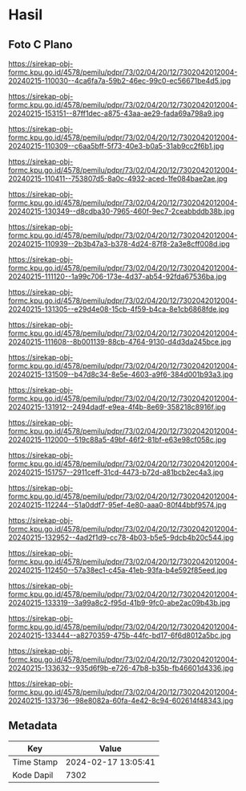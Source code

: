 # Hasil

## Foto C Plano

https://sirekap-obj-formc.kpu.go.id/4578/pemilu/pdpr/73/02/04/20/12/7302042012004-20240215-110030--4ca6fa7a-59b2-46ec-99c0-ec56671be4d5.jpg

https://sirekap-obj-formc.kpu.go.id/4578/pemilu/pdpr/73/02/04/20/12/7302042012004-20240215-153151--87ff1dec-a875-43aa-ae29-fada69a798a9.jpg

https://sirekap-obj-formc.kpu.go.id/4578/pemilu/pdpr/73/02/04/20/12/7302042012004-20240215-110309--c6aa5bff-5f73-40e3-b0a5-31ab9cc2f6b1.jpg

https://sirekap-obj-formc.kpu.go.id/4578/pemilu/pdpr/73/02/04/20/12/7302042012004-20240215-110411--753807d5-8a0c-4932-aced-1fe084bae2ae.jpg

https://sirekap-obj-formc.kpu.go.id/4578/pemilu/pdpr/73/02/04/20/12/7302042012004-20240215-130349--d8cdba30-7965-460f-9ec7-2ceabbddb38b.jpg

https://sirekap-obj-formc.kpu.go.id/4578/pemilu/pdpr/73/02/04/20/12/7302042012004-20240215-110939--2b3b47a3-b378-4d24-87f8-2a3e8cff008d.jpg

https://sirekap-obj-formc.kpu.go.id/4578/pemilu/pdpr/73/02/04/20/12/7302042012004-20240215-111120--1a99c706-173e-4d37-ab54-92fda67536ba.jpg

https://sirekap-obj-formc.kpu.go.id/4578/pemilu/pdpr/73/02/04/20/12/7302042012004-20240215-131305--e29d4e08-15cb-4f59-b4ca-8e1cb6868fde.jpg

https://sirekap-obj-formc.kpu.go.id/4578/pemilu/pdpr/73/02/04/20/12/7302042012004-20240215-111608--8b001139-88cb-4764-9130-d4d3da245bce.jpg

https://sirekap-obj-formc.kpu.go.id/4578/pemilu/pdpr/73/02/04/20/12/7302042012004-20240215-131509--b47d8c34-8e5e-4603-a9f6-384d001b93a3.jpg

https://sirekap-obj-formc.kpu.go.id/4578/pemilu/pdpr/73/02/04/20/12/7302042012004-20240215-131912--2494dadf-e9ea-4f4b-8e69-358218c8916f.jpg

https://sirekap-obj-formc.kpu.go.id/4578/pemilu/pdpr/73/02/04/20/12/7302042012004-20240215-112000--519c88a5-49bf-46f2-81bf-e63e98cf058c.jpg

https://sirekap-obj-formc.kpu.go.id/4578/pemilu/pdpr/73/02/04/20/12/7302042012004-20240215-151757--2911ceff-31cd-4473-b72d-a81bcb2ec4a3.jpg

https://sirekap-obj-formc.kpu.go.id/4578/pemilu/pdpr/73/02/04/20/12/7302042012004-20240215-112244--51a0ddf7-95ef-4e80-aaa0-80f44bbf9574.jpg

https://sirekap-obj-formc.kpu.go.id/4578/pemilu/pdpr/73/02/04/20/12/7302042012004-20240215-132952--4ad2f1d9-cc78-4b03-b5e5-9dcb4b20c544.jpg

https://sirekap-obj-formc.kpu.go.id/4578/pemilu/pdpr/73/02/04/20/12/7302042012004-20240215-112450--57a38ec1-c45a-41eb-93fa-b4e592f85eed.jpg

https://sirekap-obj-formc.kpu.go.id/4578/pemilu/pdpr/73/02/04/20/12/7302042012004-20240215-133319--3a99a8c2-f95d-41b9-9fc0-abe2ac09b43b.jpg

https://sirekap-obj-formc.kpu.go.id/4578/pemilu/pdpr/73/02/04/20/12/7302042012004-20240215-133444--a8270359-475b-44fc-bd17-6f6d8012a5bc.jpg

https://sirekap-obj-formc.kpu.go.id/4578/pemilu/pdpr/73/02/04/20/12/7302042012004-20240215-133632--935d6f9b-e726-47b8-b35b-fb46601d4336.jpg

https://sirekap-obj-formc.kpu.go.id/4578/pemilu/pdpr/73/02/04/20/12/7302042012004-20240215-133736--98e8082a-60fa-4e42-8c94-602614f48343.jpg


## Metadata

| Key        | Value               |
| ---------- | ------------------- |
| Time Stamp | 2024-02-17 13:05:41 |
| Kode Dapil | 7302                |



